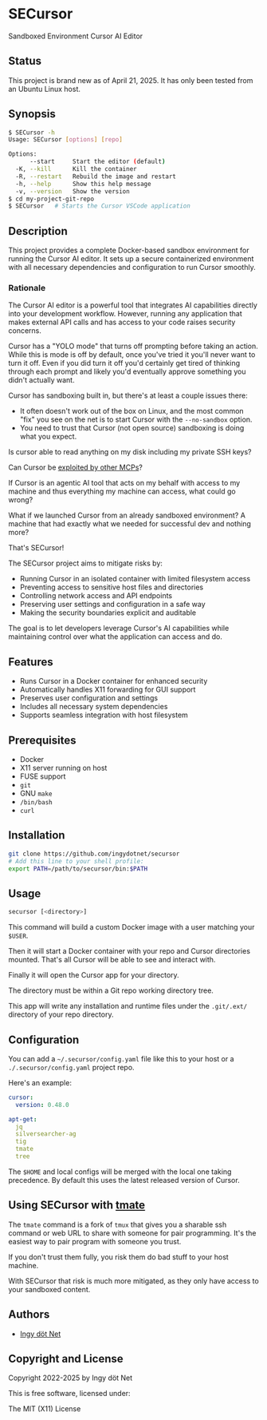 SECursor
========

Sandboxed Environment Cursor AI Editor


## Status

This project is brand new as of April 21, 2025.
It has only been tested from an Ubuntu Linux host.


## Synopsis

```bash
$ SECursor -h
Usage: SECursor [options] [repo]

Options:
      --start     Start the editor (default)
  -K, --kill      Kill the container
  -R, --restart   Rebuild the image and restart
  -h, --help      Show this help message
  -v, --version   Show the version
$ cd my-project-git-repo
$ SECursor   # Starts the Cursor VSCode application
```


## Description

This project provides a complete Docker-based sandbox environment for running
the Cursor AI editor.
It sets up a secure containerized environment with all necessary dependencies
and configuration to run Cursor smoothly.


### Rationale

The Cursor AI editor is a powerful tool that integrates AI capabilities directly
into your development workflow.
However, running any application that makes external API calls and has access to
your code raises security concerns.

Cursor has a "YOLO mode" that turns off prompting before taking an action.
While this is mode is off by default, once you've tried it you'll never want to
turn it off.
Even if you did turn it off you'd certainly get tired of thinking through each
prompt and likely you'd eventually approve something you didn't actually want.

Cursor has sandboxing built in, but there's at least a couple issues there:

* It often doesn't work out of the box on Linux, and the most common "fix" you
  see on the net is to start Cursor with the `--no-sandbox` option.
* You need to trust that Cursor (not open source) sandboxing is doing what you
  expect.

Is cursor able to read anything on my disk including my private SSH keys?

Can Cursor be [exploited by other MCPs](
https://invariantlabs.ai/blog/whatsapp-mcp-exploited)?

If Cursor is an agentic AI tool that acts on my behalf with access to my machine
and thus everything my machine can access, what could go wrong?

What if we launched Cursor from an already sandboxed environment?
A machine that had exactly what we needed for successful dev and nothing more?

That's SECursor!

The SECursor project aims to mitigate risks by:

- Running Cursor in an isolated container with limited filesystem access
- Preventing access to sensitive host files and directories
- Controlling network access and API endpoints
- Preserving user settings and configuration in a safe way
- Making the security boundaries explicit and auditable

The goal is to let developers leverage Cursor's AI capabilities while
maintaining control over what the application can access and do.


## Features

- Runs Cursor in a Docker container for enhanced security
- Automatically handles X11 forwarding for GUI support
- Preserves user configuration and settings
- Includes all necessary system dependencies
- Supports seamless integration with host filesystem


## Prerequisites

- Docker
- X11 server running on host
- FUSE support
- `git`
- GNU `make`
- `/bin/bash`
- `curl`


## Installation

```bash
git clone https://github.com/ingydotnet/secursor
# Add this line to your shell profile:
export PATH=/path/to/secursor/bin:$PATH
```


## Usage

```bash
secursor [<directory>]
```

This command will build a custom Docker image with a user matching your `$USER`.

Then it will start a Docker container with your repo and Cursor directories
mounted.
That's all Cursor will be able to see and interact with.

Finally it will open the Cursor app for your directory.

The directory must be within a Git repo working directory tree.

This app will write any installation and runtime files under the `.git/.ext/`
directory of your repo directory.


## Configuration

You can add a `~/.secursor/config.yaml` file like this to your host or a
`./.secursor/config.yaml` project repo.

Here's an example:

```yaml
cursor:
  version: 0.48.0

apt-get:
  jq
  silversearcher-ag
  tig
  tmate
  tree
```

The `$HOME` and local configs will be merged with the local one taking
precedence.
By default this uses the latest released version of Cursor.


## Using SECursor with [tmate](https://tmate.io/)

The `tmate` command is a fork of `tmux` that gives you a sharable ssh command
or web URL to share with someone for pair programming.
It's the easiest way to pair program with someone you trust.

If you don't trust them fully, you risk them do bad stuff to your host machine.

With SECursor that risk is much more mitigated, as they only have access
to your sandboxed content.


## Authors

* [Ingy döt Net](https://github.com/ingydotnet)


## Copyright and License

Copyright 2022-2025 by Ingy döt Net

This is free software, licensed under:

The MIT (X11) License
